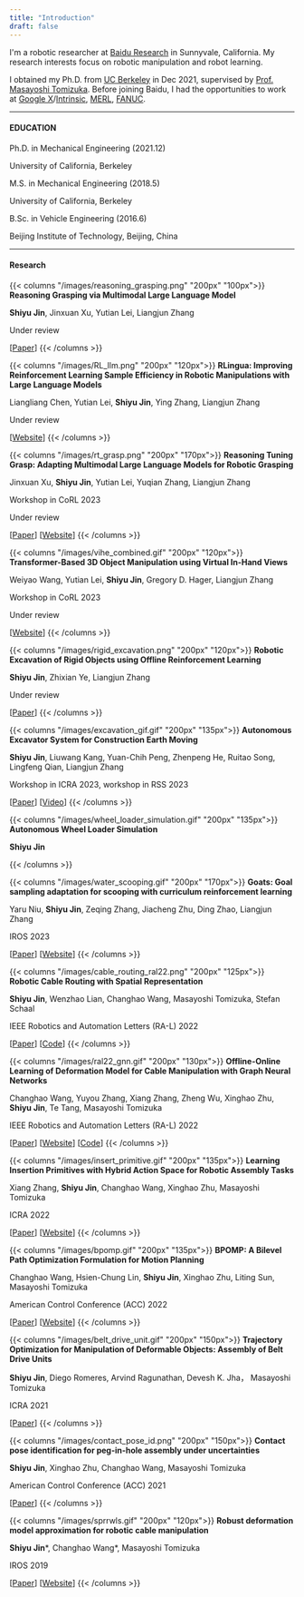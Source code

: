 ```yaml
---
title: "Introduction"
draft: false
---
```


I'm a robotic researcher at [Baidu Research](http://research.baidu.com/) in Sunnyvale, California. My research interests focus on robotic manipulation and robot learning.

I obtained my Ph.D. from [UC Berkeley](https://www.berkeley.edu/) in Dec 2021, supervised by [Prof. Masayoshi Tomizuka](https://msc.berkeley.edu/people/tomizuka.html). Before joining Baidu, I had the opportunities to work at [Google X](https://rlingua.github.io/)/[Intrinsic](https://intrinsic.ai/), [MERL](https://www.merl.com/), [FANUC](https://www.fanucamerica.com/).

---
#### EDUCATION
Ph.D. in Mechanical Engineering (2021.12) 

University of California, Berkeley

M.S. in Mechanical Engineering (2018.5)

University of California, Berkeley

B.Sc. in Vehicle Engineering (2016.6)

Beijing Institute of Technology, Beijing, China

<!-- ---
#### News

- **01/2024**: Paper: Distributed Multi-agent Interaction Generation with Imagined Potential Games accepted by American Control Conference (ACC) 2024.
- **01/2024**: I started as a Research Engineer in the Embodied AI team at Meta FAIR.
- **12/2023**: I successfully defended my Ph.D. dissertation and obtained the Ph.D. degree.
- **12/2023**: Paper: Robot manipulation task learning by leveraging se (3) group invariance and equivariance accpeted by IEEE Robotics and Automation Letters (RA-L).
- **09/2023**: Paper: Efficient Sim-to-real Transfer of Contact-Rich Manipulation Skills with Online Admittance Residual Learning ([website](https://sites.google.com/view/admitlearn)) accepted by CoRL 2023.
- **06/2023**: Paper: A coarse-to-fine framework for dual-arm manipulation of deformable linear objects with whole-body obstacle avoidance ([video](https://www.youtube.com/watch?v=_m1bVlXw6UI&feature=youtu.be)) won the **Best Paper Award** at the [ICRA 2023 Workshop on Representing and Manipulating Deformable Objects](https://deformable-workshop.github.io/icra2023/).

{{< details "show more" >}}
- **01/2023**: Paper: A coarse-to-fine framework for dual-arm manipulation of deformable linear objects with whole-body obstacle avoidance accepted by ICRA 2023.
- **01/2023**: Paper: Zero-Shot Policy Transfer with Disentangled Task Representation of Meta-Reinforcement Learning accepted by ICRA 2023.
- **05/2022**: I begin my Resident at (Google) X, the Moonshot Factory on the Everyday Robots project.
- **05/2022**: Paper: Safe Online Gain Optimization for Cartesian Space Variable Impedance Control accepted by CASE 2022
- **02/2022** Paper: Offline-Online Learning of Deformation Model for Cable Manipulation With Graph Neural Networks accepted by IEEE Robotics and Automation Letters (RA-L).
- **02/2022**: Paper: Robotic cable routing with spatial representation accepted by IEEE Robotics and Automation Letters (RA-L).
- **01/2022**: Paper: Learning Insertion Primitives with Discrete-Continuous Hybrid Action Space for Robotic Assembly Tasks accepted by ICRA 2022
- **01/2022**: Paper: BPOMP: A Bilevel Path Optimization Formulation for Motion Planning  accepted by ACC 2022
- **06/2021**: Paper: Trajectory Splitting: A Distributed Formulation for Collision Avoiding Trajectory Optimization accepted by IROS 2021.
- **06/2021**: Paper: Online Learning of Unknown Dynamics for Model-Based Controllers in Legged Locomotion accepted by IEEE Robotics and Automation Letters (RA-L).
- **01/2021**: Paper: Contact Pose Identification for Peg-in-hole Assembly under Uncertainties accepted by ACC 2020.
- **05/2020**: I begin my robotics research intern at (Google) X, the Moonshot Factory.
- **06/2019**: Paper: Robust Deformation Model Approximation for Robotic Cable Manipulation accepted by IROS 2019.
- **07/2019**: I begin my robotics reserach intern at FANUC Advanced Reserach Laboratory.
- **07/2018**: Paper: A Framework for Manipulating Deformable Linear Objects by Coherent Point Drift accepted by IEEE Robotics and Automation Letters (RA-L).
{{< /details >}} -->

---
#### Research

{{< columns "/images/reasoning_grasping.png" "200px" "100px">}}
**Reasoning Grasping via Multimodal Large Language Model**

**Shiyu Jin**, Jinxuan Xu, Yutian Lei, Liangjun Zhang

Under review

\[[Paper](https://arxiv.org/pdf/2402.06798.pdf)\] 
{{< /columns >}}

{{< columns "/images/RL_llm.png" "200px" "120px">}}
**RLingua: Improving Reinforcement Learning Sample Efficiency in Robotic Manipulations with Large Language Models**

Liangliang Chen, Yutian Lei, **Shiyu Jin**, Ying Zhang, Liangjun Zhang

Under review

\[[Website](https://rlingua.github.io/)\] 
{{< /columns >}}

{{< columns "/images/rt_grasp.png" "200px" "170px">}}
**Reasoning Tuning Grasp: Adapting Multimodal Large Language Models for Robotic Grasping**

Jinxuan Xu, **Shiyu Jin**, Yutian Lei, Yuqian Zhang, Liangjun Zhang

Workshop in CoRL 2023

Under review

\[[Paper](https://openreview.net/pdf?id=3mKb5iyZ2V)\] \[[Website](https://sites.google.com/view/rt-grasp)]
{{< /columns >}}


{{< columns "/images/vihe_combined.gif" "200px" "120px">}}
**Transformer-Based 3D Object Manipulation using Virtual In-Hand Views**

Weiyao Wang, Yutian Lei, **Shiyu Jin**, Gregory D. Hager, Liangjun Zhang

Workshop in CoRL 2023

Under review

\[[Website](https://vihe-3d.github.io/)\]
{{< /columns >}}

{{< columns "/images/rigid_excavation.png" "200px" "120px">}}
**Robotic Excavation of Rigid Objects using Offline Reinforcement Learning**

**Shiyu Jin**, Zhixian Ye, Liangjun Zhang

Under review

\[[Paper](https://arxiv.org/pdf/2303.16427.pdf)\] 
{{< /columns >}}

{{< columns "/images/excavation_gif.gif" "200px" "135px">}}
**Autonomous Excavator System for Construction Earth Moving**

**Shiyu Jin**, Liuwang Kang, Yuan-Chih Peng, Zhenpeng He, Ruitao Song, Lingfeng Qian, Liangjun Zhang

Workshop in ICRA 2023, workshop in RSS 2023

\[[Paper](https://www.iaarc.org/publications/fulltext/07_ICRA_2023_Paper_42.pdf)\]  \[[Video](https://www.youtube.com/watch?v=mMPLjP5OVNk)]
{{< /columns >}}

{{< columns "/images/wheel_loader_simulation.gif" "200px" "135px">}}
**Autonomous Wheel Loader Simulation**

**Shiyu Jin**

{{< /columns >}}

{{< columns "/images/water_scooping.gif" "200px" "170px">}}
**Goats: Goal sampling adaptation for scooping with curriculum reinforcement learning**

Yaru Niu,  **Shiyu Jin**,  Zeqing Zhang,  Jiacheng Zhu,  Ding Zhao,  Liangjun Zhang

IROS 2023

\[[Paper](https://arxiv.org/pdf/2303.05193.pdf)\] \[[Website](https://sites.google.com/view/goatscooping)\]
{{< /columns >}}


{{< columns "/images/cable_routing_ral22.png" "200px" "125px">}}
**Robotic Cable Routing with Spatial Representation**

**Shiyu Jin**, Wenzhao Lian, Changhao Wang, Masayoshi Tomizuka, Stefan Schaal

IEEE Robotics and Automation Letters (RA-L) 2022

\[[Paper](https://lianwenzhao.github.io/cable_routing.pdf)\] \[[Code](https://github.com/shiyujin0/cable_routing)\]
{{< /columns >}}


{{< columns "/images/ral22_gnn.gif" "200px" "130px">}}
**Offline-Online Learning of Deformation Model for Cable Manipulation with Graph Neural Networks**

Changhao Wang, Yuyou Zhang, Xiang Zhang, Zheng Wu, Xinghao Zhu, **Shiyu Jin**, Te Tang, Masayoshi Tomizuka

IEEE Robotics and Automation Letters (RA-L) 2022

\[[Paper](https://arxiv.org/pdf/2203.15004.pdf)\] \[[Website](https://msc.berkeley.edu/research/deformable-GNN.html)\] \[[Code](https://github.com/ChanghaoWang/cable_manipulation_gnn)\]
{{< /columns >}}



{{< columns "/images/insert_primitive.gif" "200px" "135px">}}
**Learning Insertion Primitives with Hybrid Action Space for Robotic Assembly Tasks**

Xiang Zhang, **Shiyu Jin**, Changhao Wang, Xinghao Zhu, Masayoshi Tomizuka

ICRA 2022

\[[Paper](https://arxiv.org/pdf/2110.12618.pdf)\] \[[Website](https://msc.berkeley.edu/research/insertion-primitives.html)\]
{{< /columns >}}


{{< columns "/images/bpomp.gif" "200px" "135px">}}
**BPOMP: A Bilevel Path Optimization Formulation for Motion Planning**

Changhao Wang, Hsien-Chung Lin, **Shiyu Jin**, Xinghao Zhu, Liting Sun, Masayoshi Tomizuka

American Control Conference (ACC) 2022

\[[Paper](https://ieeexplore.ieee.org/document/9867454)\] \[[Website](https://changhaowang.github.io/BPOMP/BPOMP.html)\]
{{< /columns >}}

{{< columns "/images/belt_drive_unit.gif" "200px" "150px">}}
**Trajectory Optimization for Manipulation of Deformable Objects: Assembly of Belt Drive Units**

**Shiyu Jin**, Diego Romeres, Arvind Ragunathan, Devesh K. Jha， Masayoshi Tomizuka

ICRA 2021

\[[Paper](https://arxiv.org/pdf/2106.00898.pdf)\] 
{{< /columns >}}


{{< columns "/images/contact_pose_id.png" "200px" "150px">}}
**Contact pose identification for peg-in-hole assembly under uncertainties**

**Shiyu Jin**, Xinghao Zhu, Changhao Wang, Masayoshi Tomizuka

American Control Conference (ACC) 2021

\[[Paper](https://arxiv.org/pdf/2101.12467)\]
{{< /columns >}}


{{< columns "/images/sprrwls.gif" "200px" "120px">}}
**Robust deformation model approximation for robotic cable manipulation**

**Shiyu Jin***, Changhao Wang*, Masayoshi Tomizuka

IROS 2019

\[[Paper](https://ieeexplore.ieee.org/abstract/document/8968157)\] \[[Website](https://changhaowang.github.io/IROS2019/SPRRWLS)\]
{{< /columns >}}
